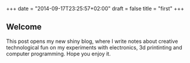 +++
date = "2014-09-17T23:25:57+02:00"
draft = false
title = "first"
+++

## Welcome

This post opens my new shiny blog, where I write notes about creative technological fun on my experiments with electronics, 3d printinting and computer programming.
Hope you enjoy it.
